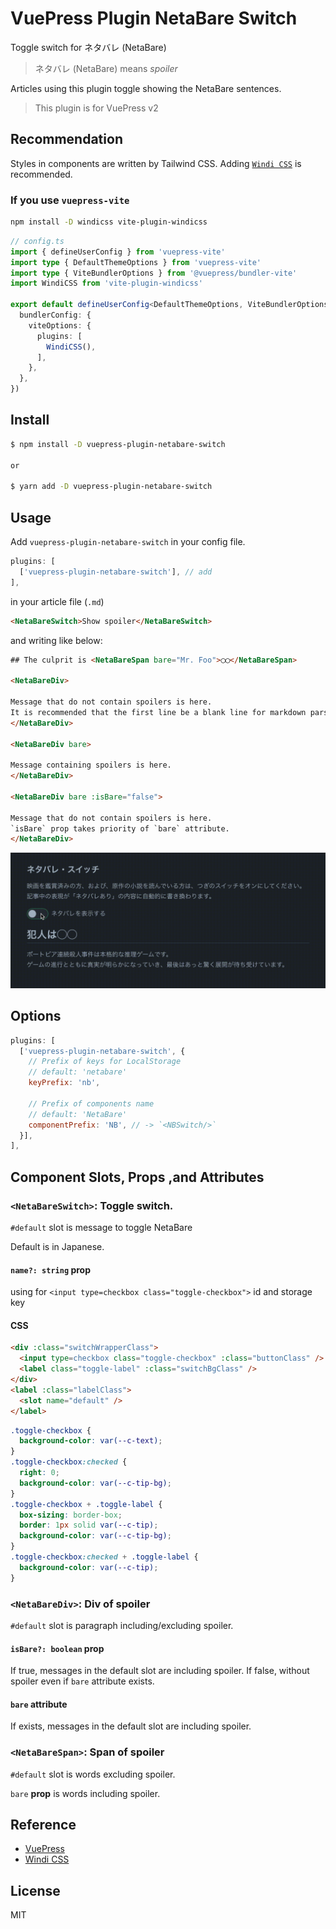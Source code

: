 # VuePress Plugin NetaBare Switch

Toggle switch for ネタバレ (NetaBare)

> ネタバレ (NetaBare) means *spoiler*

Articles using this plugin toggle showing the NetaBare sentences.

> This plugin is for VuePress v2

## Recommendation

Styles in components are written by Tailwind CSS.
Adding [`Windi CSS`](https://windicss.org/) is recommended.

### If you use `vuepress-vite`

```bash
npm install -D windicss vite-plugin-windicss
```

```ts
// config.ts
import { defineUserConfig } from 'vuepress-vite'
import type { DefaultThemeOptions } from 'vuepress-vite'
import type { ViteBundlerOptions } from '@vuepress/bundler-vite'
import WindiCSS from 'vite-plugin-windicss'

export default defineUserConfig<DefaultThemeOptions, ViteBundlerOptions>({
  bundlerConfig: {
    viteOptions: {
      plugins: [
        WindiCSS(),
      ],
    },
  },
})
```

## Install

```bash
$ npm install -D vuepress-plugin-netabare-switch

or

$ yarn add -D vuepress-plugin-netabare-switch
```

## Usage

Add `vuepress-plugin-netabare-switch` in your config file.

```javascript
plugins: [
  ['vuepress-plugin-netabare-switch'], // add
],
```

in your article file (`.md`)

```html
<NetaBareSwitch>Show spoiler</NetaBareSwitch>
```

and writing like below:

```html
## The culprit is <NetaBareSpan bare="Mr. Foo">◯◯</NetaBareSpan>

<NetaBareDiv>

Message that do not contain spoilers is here.
It is recommended that the first line be a blank line for markdown parser.
</NetaBareDiv>

<NetaBareDiv bare>

Message containing spoilers is here.
</NetaBareDiv>

<NetaBareDiv bare :isBare="false">

Message that do not contain spoilers is here.
`isBare` prop takes priority of `bare` attribute.
</NetaBareDiv>
```

![NetaBare Switch](https://github.com/monsat/vuepress-plugin-netabare-switch/blob/main/doc/images/netabare-switch.gif?raw=true)

## Options

```javascript
plugins: [
  ['vuepress-plugin-netabare-switch', {
    // Prefix of keys for LocalStorage
    // default: 'netabare'
    keyPrefix: 'nb',

    // Prefix of components name
    // default: 'NetaBare'
    componentPrefix: 'NB', // -> `<NBSwitch/>`
  }],
],
```

## Component Slots, Props ,and Attributes

### `<NetaBareSwitch>`: Toggle switch.

`#default` slot is message to toggle NetaBare

Default is in Japanese.
#### `name?: string` prop

using for `<input type=checkbox class="toggle-checkbox">` id and storage key

#### CSS

```html
<div :class="switchWrapperClass">
  <input type=checkbox class="toggle-checkbox" :class="buttonClass" />
  <label class="toggle-label" :class="switchBgClass" />
</div>
<label :class="labelClass">
  <slot name="default" />
</label>
```

```css
.toggle-checkbox {
  background-color: var(--c-text);
}
.toggle-checkbox:checked {
  right: 0;
  background-color: var(--c-tip-bg);
}
.toggle-checkbox + .toggle-label {
  box-sizing: border-box;
  border: 1px solid var(--c-tip);
  background-color: var(--c-tip-bg);
}
.toggle-checkbox:checked + .toggle-label {
  background-color: var(--c-tip);
}
```

### `<NetaBareDiv>`: Div of spoiler

`#default` slot is paragraph including/excluding spoiler.

#### `isBare?: boolean` prop

If true, messages in the default slot are including spoiler.
If false, without spoiler even if `bare` attribute exists.

#### `bare` attribute

If exists, messages in the default slot are including spoiler.

### `<NetaBareSpan>`: Span of spoiler

`#default` slot is words excluding spoiler.

`bare` **prop** is words including spoiler.

## Reference

- [VuePress](https://v2.vuepress.vuejs.org/)
- [Windi CSS](https://windicss.org/)

## License

MIT
